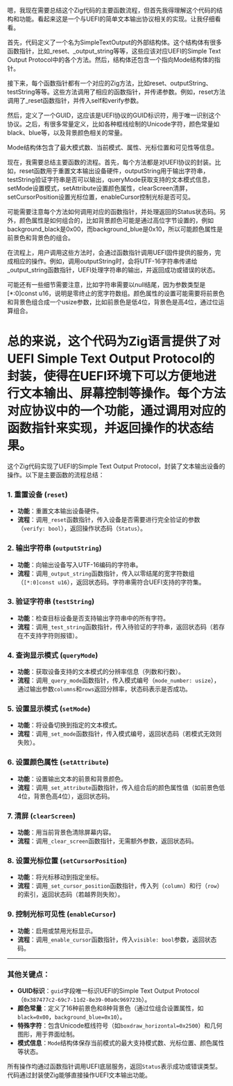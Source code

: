 嗯，我现在需要总结这个Zig代码的主要函数流程，但首先我得理解这个代码的结构和功能。看起来这是一个与UEFI的简单文本输出协议相关的实现。让我仔细看看。

首先，代码定义了一个名为SimpleTextOutput的外部结构体。这个结构体有很多函数指针，比如_reset、_output_string等等，这些应该对应UEFI的Simple Text Output Protocol中的各个方法。然后，结构体还包含一个指向Mode结构体的指针。

接下来，每个函数指针都有一个对应的Zig方法，比如reset、outputString、testString等等。这些方法调用了相应的函数指针，并传递参数。例如，reset方法调用了_reset函数指针，并传入self和verify参数。

然后，定义了一个GUID，这应该是UEFI协议的GUID标识符，用于唯一识别这个协议。之后，有很多常量定义，比如各种框线绘制的Unicode字符，颜色常量如black、blue等，以及背景颜色相关的常量。

Mode结构体包含了最大模式数、当前模式、属性、光标位置和可见性等信息。

现在，我需要总结主要函数的流程。首先，每个方法都是对UEFI协议的封装。比如，reset函数用于重置文本输出设备硬件，outputString用于输出字符串，testString验证字符串是否可以输出，queryMode获取支持的文本模式信息，setMode设置模式，setAttribute设置颜色属性，clearScreen清屏，setCursorPosition设置光标位置，enableCursor控制光标是否可见。

可能需要注意每个方法如何调用对应的函数指针，并处理返回的Status状态码。另外，颜色属性是如何组合的，比如背景颜色可能是通过高位字节设置的，例如background_black是0x00，而background_blue是0x10，所以可能颜色属性是前景色和背景色的组合。

在流程上，用户调用这些方法时，会通过函数指针调用UEFI固件提供的服务，完成相应的操作。例如，调用outputString时，会将UTF-16字符串传递给_output_string函数指针，UEFI处理字符串的输出，并返回成功或错误的状态。

可能还有一些细节需要注意，比如字符串需要以null结尾，因为参数类型是[*:0]const u16，说明是零终止的宽字符数组。颜色属性的设置可能需要将前景色和背景色组合成一个usize参数，比如前景色是低4位，背景色是高4位，通过位运算组合。

总的来说，这个代码为Zig语言提供了对UEFI Simple Text Output Protocol的封装，使得在UEFI环境下可以方便地进行文本输出、屏幕控制等操作。每个方法对应协议中的一个功能，通过调用对应的函数指针来实现，并返回操作的状态结果。
================================================
这个Zig代码实现了UEFI的Simple Text Output Protocol，封装了文本输出设备的操作。以下是主要函数的流程总结：

### 1. **重置设备 (`reset`)**
   - **功能**：重置文本输出设备硬件。
   - **流程**：调用`_reset`函数指针，传入设备是否需要进行完全验证的参数（`verify: bool`），返回操作状态码（`Status`）。

### 2. **输出字符串 (`outputString`)**
   - **功能**：向输出设备写入UTF-16编码的字符串。
   - **流程**：调用`_output_string`函数指针，传入以零结尾的宽字符数组（`[*:0]const u16`），返回状态码。字符串需符合UEFI支持的字符集。

### 3. **验证字符串 (`testString`)**
   - **功能**：检查目标设备是否支持输出字符串中的所有字符。
   - **流程**：调用`_test_string`函数指针，传入待验证的字符串，返回状态码（若存在不支持字符则报错）。

### 4. **查询显示模式 (`queryMode`)**
   - **功能**：获取设备支持的文本模式的分辨率信息（列数和行数）。
   - **流程**：调用`_query_mode`函数指针，传入模式编号（`mode_number: usize`），通过输出参数`columns`和`rows`返回分辨率，状态码表示是否成功。

### 5. **设置显示模式 (`setMode`)**
   - **功能**：将设备切换到指定的文本模式。
   - **流程**：调用`_set_mode`函数指针，传入模式编号，返回状态码（若模式无效则失败）。

### 6. **设置颜色属性 (`setAttribute`)**
   - **功能**：设置输出文本的前景和背景颜色。
   - **流程**：调用`_set_attribute`函数指针，传入组合后的颜色属性值（如前景色低4位，背景色高4位），返回状态码。

### 7. **清屏 (`clearScreen`)**
   - **功能**：用当前背景色清除屏幕内容。
   - **流程**：调用`_clear_screen`函数指针，无需额外参数，返回状态码。

### 8. **设置光标位置 (`setCursorPosition`)**
   - **功能**：将光标移动到指定坐标。
   - **流程**：调用`_set_cursor_position`函数指针，传入列（`column`）和行（`row`）的索引，返回状态码（若越界则失败）。

### 9. **控制光标可见性 (`enableCursor`)**
   - **功能**：启用或禁用光标显示。
   - **流程**：调用`_enable_cursor`函数指针，传入`visible: bool`参数，返回状态码。

---

### 其他关键点：
- **GUID标识**：`guid`字段唯一标识UEFI的Simple Text Output Protocol（`0x387477c2-69c7-11d2-8e39-00a0c969723b`）。
- **颜色常量**：定义了16种前景色和8种背景色（通过位组合设置属性，如`black=0x00`，`background_blue=0x10`）。
- **特殊字符**：包含Unicode框线符号（如`boxdraw_horizontal=0x2500`）和几何图形，用于界面绘制。
- **模式信息**：`Mode`结构体保存当前模式的最大支持模式数、光标位置、颜色属性等状态。

所有操作均通过函数指针调用UEFI底层服务，返回`Status`表示成功或错误类型。代码通过封装使Zig能够直接操作UEFI文本输出功能。